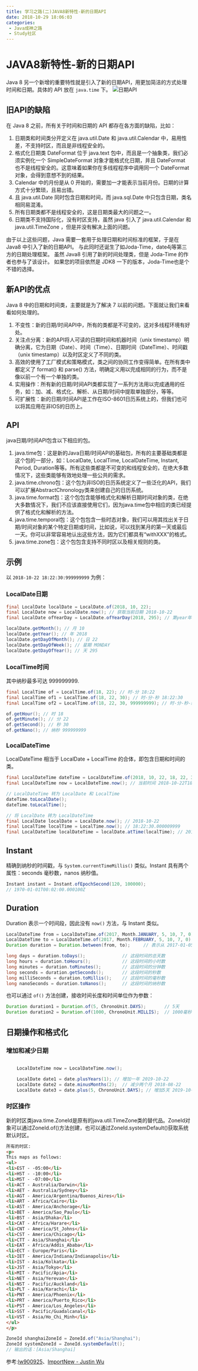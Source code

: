 ```yaml
---
title: 学习之路(二)JAVA8新特性-新的日期API
date: 2018-10-29 18:06:03
categories: 
 - Java成神之路
 - Study社区
---
```

# JAVA8新特性-新的日期API

Java 8 另一个新增的重要特性就是引入了新的日期API，用更加简洁的方式处理时间和日期。具体的 API 放在 `java.time` 下。
![日期API](https://upload-images.jianshu.io/upload_images/13603359-14b7f87b789be0f4.png?imageMogr2/auto-orient/strip%7CimageView2/2/w/1240)

<!-- More -->

## 旧API的缺陷

在 Java 8 之前，所有关于时间和日期的 API 都存在各方面的缺陷，比如：

1. 日期类和时间类分开定义在 java.util.Date 和 java.util.Calendar 中，易用性差，不支持时区，而且是非线程安全的。
2. 格式化日期类 DateFormat 位于 java.text 包中，而且是一个抽象类，我们必须实例化一个 SimpleDateFormat 对象才能格式化日期，并且 DateFormat 也不是线程安全的。这意味着如果你在多线程程序中调用同一个 DateFormat 对象，会得到意想不到的结果。
3. Calendar 中的月份是从 0 开始的，需要加一才能表示当前月份。日期的计算方式十分繁琐，且易出错。
4. 且 java.util.Date 同时包含日期和时间，而 java.sql.Date 中只包含日期，类名相同易混淆。
5. 所有日期类都不是线程安全的，这是日期类最大的问题之一。
6. 日期类不支持国际化，没有时区支持，虽然 java 引入了 java.util.Calendar 和 java.util.TimeZone ，但是并没有解决上面的问题。

由于以上这些问题，Java 需要一套用于处理日期和时间标准的框架，于是在 Java8 中引入了新的日期API。
与此同时还诞生了如Joda-Time，date4j等第三方的日期处理框架。
虽然 Java8 引用了新的时间处理类，但是 Joda-Time 的作者也参与了该设计。
如果您的项目依然是 JDK8 一下的版本，Joda-Time也是个不错的选择。

## 新API的优点

Java 8 中的日期和时间类，主要就是为了解决 7 以前的问题。下面就让我们来看看如何处理的。

1. 不变性：新的日期/时间API中，所有的类都是不可变的，这对多线程环境有好处。
2. 关注点分离：新的API将人可读的日期时间和机器时间（unix timestamp）明确分离，它为日期（Date）、时间（Time）、日期时间（DateTime）、时间戳（unix timestamp）以及时区定义了不同的类。
3. 高效的使用了工厂模式和策略模式，类之间的协同工作变得简单。在所有类中都定义了 format() 和 parse() 方法，明确定义用以完成相同的行为，而不是像以前一个有一个单独的类。
4. 实用操作：所有新的日期/时间API类都实现了一系列方法用以完成通用的任务，如：加、减、格式化、解析、从日期/时间中提取单独部分，等等。
5. 可扩展性：新的日期/时间API是工作在ISO-8601日历系统上的，但我们也可以将其应用在非IOS的日历上。

## API

java日期/时间API包含以下相应的包。

1. java.time包：这是新的Java日期/时间API的基础包，所有的主要基础类都是这个包的一部分，如：LocalDate, LocalTime, LocalDateTime, Instant, Period, Duration等等。所有这些类都是不可变的和线程安全的，在绝大多数情况下，这些类能够有效地处理一些公共的需求。
2. java.time.chrono包：这个包为非ISO的日历系统定义了一些泛化的API，我们可以扩展AbstractChronology类来创建自己的日历系统。
3. java.time.format包：这个包包含能够格式化和解析日期时间对象的类，在绝大多数情况下，我们不应该直接使用它们，因为java.time包中相应的类已经提供了格式化和解析的方法。
4. java.time.temporal包：这个包包含一些时态对象，我们可以用其找出关于日期/时间对象的某个特定日期或时间，比如说，可以找到某月的第一天或最后一天。你可以非常容易地认出这些方法，因为它们都具有“withXXX”的格式。
5. java.time.zone包：这个包包含支持不同时区以及相关规则的类。

## 示例

以 `2018-10-22 18:22:30:999999999` 为例：

### LocalDate日期

```java
final LocalDate localDate = LocalDate.of(2018, 10, 22);
final LocalDate now = LocalDate.now(); // 获取当前日期 2018-10-22
final LocalDate ofYearDay = LocalDate.ofYearDay(2018, 295); // 第year年的第dayOfYear天 2018-10-22

localDate.getMonth(); // 月 10
localDate.getYear(); // 年 2018
localDate.getDayOfMonth(); // 日 22
localDate.getDayOfWeek(); // 星期 MONDAY
localDate.getDayOfYear(); // 天 295
```

### LocalTime时间

其中纳秒最多可达 999999999.

```java
final LocalTime of = LocalTime.of(18, 22); // 时-分 18:22
final LocalTime of1 = LocalTime.of(18, 22, 30); // 时-分-秒 18:22:30
final LocalTime of2 = LocalTime.of(18, 22, 30, 999999999); // 时-分-秒-纳秒 18:22:30.999999999

of.getHour(); // 时 18
of.getMinute(); // 分 22
of.getSecond(); // 秒 30
of.getNano(); // 纳秒 999999999
```

### LocalDateTime

LocalDateTime 相当于 LocalDate + LocalTime 的合体，即包含日期和时间的类。

```java
final LocalDateTime dateTime = LocalDateTime.of(2018, 10, 22, 18, 22, 30, 9999); // 年-月-日T时:分:秒:纳秒 2018-10-22T18:22:30.000009999
final LocalDateTime now = LocalDateTime.now(); // 当前时间 2018-10-22T18:22:30.000009999

// LocalDateTime 转为 LocalDate 和 LocalTime
dateTime.toLocalDate();
dateTime.toLocalTime();

// 将 LocalDate 转为 LocalDateTime
final LocalDate localDate = LocalDate.now(); // 2018-10-22
final LocalTime localTime = LocalTime.now(); // 18:22:30.000009999
final LocalDateTime localDateTime = localDate.atTime(localTime); // 2018-10-22T18:22:30.000009999
```

## Instant

精确到纳秒的时间戳，与 `System.currentTimeMillis()` 类似。Instant 具有两个属性：seconds 毫秒数，nanos 纳秒值。

```java
Instant instant = Instant.ofEpochSecond(120, 100000);
// 1970-01-01T00:02:00.000100Z
```

## Duration

Duration 表示一个时间段，因此没有 `now()` 方法，与 Instant 类似。

```java
LocalDateTime from = LocalDateTime.of(2017, Month.JANUARY, 5, 10, 7, 0);    // 2017-01-05 10:07:00
LocalDateTime to = LocalDateTime.of(2017, Month.FEBRUARY, 5, 10, 7, 0);     // 2017-02-05 10:07:00
Duration duration = Duration.between(from, to);     // 表示从 2017-01-05 10:07:00 到 2017-02-05 10:07:00 这段时间

long days = duration.toDays();              // 这段时间的总天数
long hours = duration.toHours();            // 这段时间的小时数
long minutes = duration.toMinutes();        // 这段时间的分钟数
long seconds = duration.getSeconds();       // 这段时间的秒数
long milliSeconds = duration.toMillis();    // 这段时间的毫秒数
long nanoSeconds = duration.toNanos();      // 这段时间的纳秒数
```

也可以通过 `of()` 方法创建，接收时间长度和时间单位作为参数：

```java
Duration duration1 = Duration.of(5, ChronoUnit.DAYS);       // 5天
Duration duration2 = Duration.of(1000, ChronoUnit.MILLIS);  // 1000毫秒
```

## 日期操作和格式化

### 增加和减少日期

```java

    LocalDateTime now = LocalDateTime.now();

    LocalDate date1 = date.plusYears(1); // 增加一年 2019-10-22
    LocalDate date2 = date.minusMonths(2);  // 减少两个月 2018-08-22
    LocalDate date3 = date.plus(5, ChronoUnit.DAYS); // 增加5天 2019-10-27
```

### 时区操作

新的时区类java.time.ZoneId是原有的java.util.TimeZone类的替代品。ZoneId对象可以通过ZoneId.of()方法创建，也可以通过ZoneId.systemDefault()获取系统默认时区。

```html
所有的时区:
<p>
This maps as follows:
<ul>
<li>EST - -05:00</li>
<li>HST - -10:00</li>
<li>MST - -07:00</li>
<li>ACT - Australia/Darwin</li>
<li>AET - Australia/Sydney</li>
<li>AGT - America/Argentina/Buenos_Aires</li>
<li>ART - Africa/Cairo</li>
<li>AST - America/Anchorage</li>
<li>BET - America/Sao_Paulo</li>
<li>BST - Asia/Dhaka</li>
<li>CAT - Africa/Harare</li>
<li>CNT - America/St_Johns</li>
<li>CST - America/Chicago</li>
<li>CTT - Asia/Shanghai</li>
<li>EAT - Africa/Addis_Ababa</li>
<li>ECT - Europe/Paris</li>
<li>IET - America/Indiana/Indianapolis</li>
<li>IST - Asia/Kolkata</li>
<li>JST - Asia/Tokyo</li>
<li>MIT - Pacific/Apia</li>
<li>NET - Asia/Yerevan</li>
<li>NST - Pacific/Auckland</li>
<li>PLT - Asia/Karachi</li>
<li>PNT - America/Phoenix</li>
<li>PRT - America/Puerto_Rico</li>
<li>PST - America/Los_Angeles</li>
<li>SST - Pacific/Guadalcanal</li>
<li>VST - Asia/Ho_Chi_Minh</li>
</ul>
</p>
```

```java
ZoneId shanghaiZoneId = ZoneId.of("Asia/Shanghai");
ZoneId systemZoneId = ZoneId.systemDefault();
// 输出的话：[Asia/Shanghai]
```

参考:[lw900925](https://lw900925.github.io/java/java8-newtime-api.html)、[ImportNew - Justin Wu](http://www.importnew.com/14140.html)